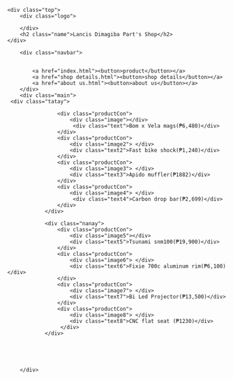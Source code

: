 <!DOCTYPE html>
<html>
<head> 
 <title>lancis shop</title>
 
</head>

<link rel="stylesheet" href="style.css">
<body>
    


    
    
    <div class="top">
        <div class="logo">

        </div>
        <h2 class="name">Lancis Dimagiba Part's Shop</h2>
    </div>
 
        <div class="navbar">
        
        
            <a href="index.html"><button>product</button></a>
            <a href="shop details.html"><button>shop details</button></a>
            <a href="about us.html"><button>about us</button></a>
        </div>
        <div class="main">
     <div class="tatay">

                    <div class="productCon">
                        <div class="image"></div>
                         <div class="text">Bom x Vela mags(₱6,480)</div> 
                    </div>
                    <div class="productCon">
                        <div class="image2"> </div> 
                        <div class="text2">Fast bike shock(₱1,240)</div> 
                    </div>
                    <div class="productCon">
                        <div class="image3"> </div> 
                        <div class="text3">Apido muffler(₱1882)</div> 
                    </div>
                    <div class="productCon">
                        <div class="image4"> </div>
                         <div class="text4">Carbon drop bar(₱2,699)</div> 
                    </div>
                </div>
            
                <div class="nanay">
                    <div class="productCon">
                        <div class="image5"></div> 
                        <div class="text5">Tsunami snm100(₱19,900)</div> 
                    </div>
                    <div class="productCon">
                        <div class="image6"> </div> 
                        <div class="text6">Fixie 700c aluminum rim(₱6,100)</div> 
                    </div>
                    <div class="productCon">
                        <div class="image7"> </div> 
                        <div class="text7">Bi Led Projector(₱13,500)</div> 
                    </div>
                    <div class="productCon">
                        <div class="image8"> </div> 
                        <div class="text8">CNC flat seat (₱1230)</div>
                     </div>
                </div>
                   
                


                
        </div>


                
                
</body>
</html>

